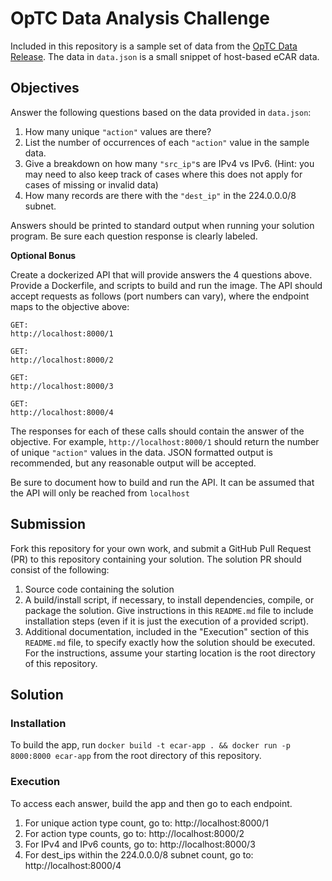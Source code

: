 # OpTC Data Analysis Challenge

Included in this repository is a sample set of data from the
[OpTC Data Release](https://github.com/FiveDirections/OpTC-data). The data
in `data.json` is a small snippet of host-based eCAR data.

## Objectives

Answer the following questions based on the data provided in `data.json`:
1. How many unique `"action"` values are there?
2. List the number of occurrences of each `"action"` value in the sample data.
3. Give a breakdown on how many `"src_ip"`s are IPv4 vs IPv6. (Hint: you may
   need to also keep track of cases where this does not apply for cases of
   missing or invalid data)
4. How many records are there with the `"dest_ip"` in the 224.0.0.0/8 subnet.

Answers should be printed to standard output when running your solution program.
Be sure each question response is clearly labeled.

**Optional Bonus**

Create a dockerized API that will provide answers the 4 questions above. 
Provide a Dockerfile, and scripts to build and run the image. The API
should accept requests as follows (port numbers can vary), where the endpoint
maps to the objective above:

```
GET:
http://localhost:8000/1

GET:
http://localhost:8000/2

GET:
http://localhost:8000/3

GET:
http://localhost:8000/4
```

The responses for each of these calls should contain the answer of the objective.
For example, `http://localhost:8000/1` should return the number of unique `"action"`
values in the data.
JSON formatted output is recommended, but any reasonable output will be accepted.

Be sure to document how to build and run the API. It can be assumed that the
API will only be reached from `localhost`

## Submission

Fork this repository for your own work, and submit a GitHub Pull Request (PR)
to this repository containing your solution.
The solution PR should consist of the following:

1. Source code containing the solution
2. A build/install script, if necessary, to install dependencies, compile,
   or package the solution. Give instructions in this `README.md` file
   to include installation steps (even if it is just the execution of a
   provided script).
3. Additional documentation, included in the "Execution" section of this
   `README.md` file, to specify exactly how the solution should be
   executed. For the instructions, assume your starting location is the root
   directory of this repository.

## Solution

### Installation

To build the app, run `docker build -t ecar-app . && docker run -p 8000:8000 ecar-app` from the root directory of this repository.

### Execution

To access each answer, build the app and then go to each endpoint. 
1. For unique action type count, go to: http://localhost:8000/1 
2. For action type counts, go to: http://localhost:8000/2 
3. For IPv4 and IPv6 counts, go to: http://localhost:8000/3 
4. For dest_ips within the 224.0.0.0/8 subnet count, go to: http://localhost:8000/4
